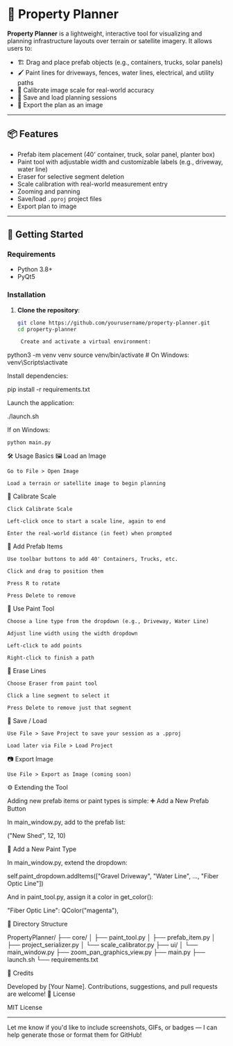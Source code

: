 # 🏡 Property Planner

**Property Planner** is a lightweight, interactive tool for visualizing and planning infrastructure layouts over terrain or satellite imagery. It allows users to:

- 🏗️ Drag and place prefab objects (e.g., containers, trucks, solar panels)
- 🖌️ Paint lines for driveways, fences, water lines, electrical, and utility paths
- 📐 Calibrate image scale for real-world accuracy
- 💾 Save and load planning sessions
- 📸 Export the plan as an image

---

## 📦 Features

- Prefab item placement (40' container, truck, solar panel, planter box)
- Paint tool with adjustable width and customizable labels (e.g., driveway, water line)
- Eraser for selective segment deletion
- Scale calibration with real-world measurement entry
- Zooming and panning
- Save/load `.pproj` project files
- Export plan to image

---

## 🚀 Getting Started

### Requirements

- Python 3.8+
- PyQt5

### Installation

1. **Clone the repository**:
   ```bash
   git clone https://github.com/yourusername/property-planner.git
   cd property-planner

    Create and activate a virtual environment:

python3 -m venv venv
source venv/bin/activate  # On Windows: venv\Scripts\activate

Install dependencies:

pip install -r requirements.txt

Launch the application:

./launch.sh

If on Windows:

    python main.py

🛠 Usage Basics
🖼️ Load an Image

    Go to File > Open Image

    Load a terrain or satellite image to begin planning

📏 Calibrate Scale

    Click Calibrate Scale

    Left-click once to start a scale line, again to end

    Enter the real-world distance (in feet) when prompted

🧱 Add Prefab Items

    Use toolbar buttons to add 40' Containers, Trucks, etc.

    Click and drag to position them

    Press R to rotate

    Press Delete to remove

🎨 Use Paint Tool

    Choose a line type from the dropdown (e.g., Driveway, Water Line)

    Adjust line width using the width dropdown

    Left-click to add points

    Right-click to finish a path

🧽 Erase Lines

    Choose Eraser from paint tool

    Click a line segment to select it

    Press Delete to remove just that segment

💾 Save / Load

    Use File > Save Project to save your session as a .pproj

    Load later via File > Load Project

📷 Export Image

    Use File > Export as Image (coming soon)

⚙️ Extending the Tool

Adding new prefab items or paint types is simple:
➕ Add a New Prefab Button

In main_window.py, add to the prefab list:

("New Shed", 12, 10)

🎨 Add a New Paint Type

In main_window.py, extend the dropdown:

self.paint_dropdown.addItems(["Gravel Driveway", "Water Line", ..., "Fiber Optic Line"])

And in paint_tool.py, assign it a color in get_color():

"Fiber Optic Line": QColor("magenta"),

🧱 Directory Structure

PropertyPlanner/
├── core/
│   ├── paint_tool.py
│   ├── prefab_item.py
│   ├── project_serializer.py
│   └── scale_calibrator.py
├── ui/
│   └── main_window.py
├── zoom_pan_graphics_view.py
├── main.py
├── launch.sh
└── requirements.txt

🙌 Credits

Developed by [Your Name]. Contributions, suggestions, and pull requests are welcome!
📜 License

MIT License


---

Let me know if you'd like to include screenshots, GIFs, or badges — I can help generate those or format them for GitHub!
